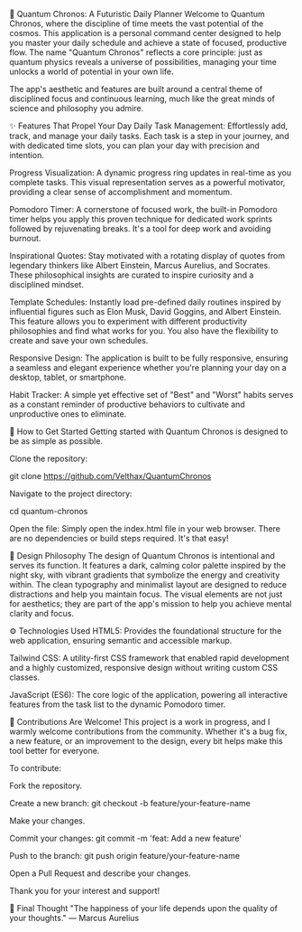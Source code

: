 🌌 Quantum Chronos: A Futuristic Daily Planner
Welcome to Quantum Chronos, where the discipline of time meets the vast potential of the cosmos. This application is a personal command center designed to help you master your daily schedule and achieve a state of focused, productive flow. The name "Quantum Chronos" reflects a core principle: just as quantum physics reveals a universe of possibilities, managing your time unlocks a world of potential in your own life.

The app's aesthetic and features are built around a central theme of disciplined focus and continuous learning, much like the great minds of science and philosophy you admire.

✨ Features That Propel Your Day
Daily Task Management: Effortlessly add, track, and manage your daily tasks. Each task is a step in your journey, and with dedicated time slots, you can plan your day with precision and intention.

Progress Visualization: A dynamic progress ring updates in real-time as you complete tasks. This visual representation serves as a powerful motivator, providing a clear sense of accomplishment and momentum.

Pomodoro Timer: A cornerstone of focused work, the built-in Pomodoro timer helps you apply this proven technique for dedicated work sprints followed by rejuvenating breaks. It's a tool for deep work and avoiding burnout.

Inspirational Quotes: Stay motivated with a rotating display of quotes from legendary thinkers like Albert Einstein, Marcus Aurelius, and Socrates. These philosophical insights are curated to inspire curiosity and a disciplined mindset.

Template Schedules: Instantly load pre-defined daily routines inspired by influential figures such as Elon Musk, David Goggins, and Albert Einstein. This feature allows you to experiment with different productivity philosophies and find what works for you. You also have the flexibility to create and save your own schedules.

Responsive Design: The application is built to be fully responsive, ensuring a seamless and elegant experience whether you're planning your day on a desktop, tablet, or smartphone.

Habit Tracker: A simple yet effective set of "Best" and "Worst" habits serves as a constant reminder of productive behaviors to cultivate and unproductive ones to eliminate.

🚀 How to Get Started
Getting started with Quantum Chronos is designed to be as simple as possible.

Clone the repository:

git clone https://github.com/Velthax/QuantumChronos


Navigate to the project directory:

cd quantum-chronos


Open the file:
Simply open the index.html file in your web browser. There are no dependencies or build steps required. It's that easy!

🎨 Design Philosophy
The design of Quantum Chronos is intentional and serves its function. It features a dark, calming color palette inspired by the night sky, with vibrant gradients that symbolize the energy and creativity within. The clean typography and minimalist layout are designed to reduce distractions and help you maintain focus. The visual elements are not just for aesthetics; they are part of the app's mission to help you achieve mental clarity and focus.

⚙️ Technologies Used
HTML5: Provides the foundational structure for the web application, ensuring semantic and accessible markup.

Tailwind CSS: A utility-first CSS framework that enabled rapid development and a highly customized, responsive design without writing custom CSS classes.

JavaScript (ES6): The core logic of the application, powering all interactive features from the task list to the dynamic Pomodoro timer.

🤝 Contributions Are Welcome!
This project is a work in progress, and I warmly welcome contributions from the community. Whether it's a bug fix, a new feature, or an improvement to the design, every bit helps make this tool better for everyone.

To contribute:

Fork the repository.

Create a new branch: git checkout -b feature/your-feature-name

Make your changes.

Commit your changes: git commit -m 'feat: Add a new feature'

Push to the branch: git push origin feature/your-feature-name

Open a Pull Request and describe your changes.

Thank you for your interest and support!

🧠 Final Thought
"The happiness of your life depends upon the quality of your thoughts."
— Marcus Aurelius

